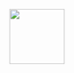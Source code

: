 <div id="header" align="center">
  <img src="https://tenor.com/ru/view/developer-gif-23414225" width="100"/>
</div>
